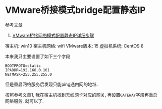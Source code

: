 # VMware桥接模式bridge配置静态IP

参考文章

1. [VMware桥接网络模式配置静态IP详细步骤](https://blog.csdn.net/ganpuzhong42/article/details/77775145)

宿主机: win10
宿主机网络: wifi
VMware版本: 15
虚拟机系统: CentOS 8

本来我只主要设置了如下三个字段

```
BOOTPROTO=static
IPADDR=192.168.0.101
NETMASK=255.255.255.0
```

但是重启网络服务后发现只能ping通内网的地址.

按照参考文章1, 我在宿主机找到无线网卡对应的网关, 再设置`GATEWAY`字段再重启网络服务, 就可以了.
